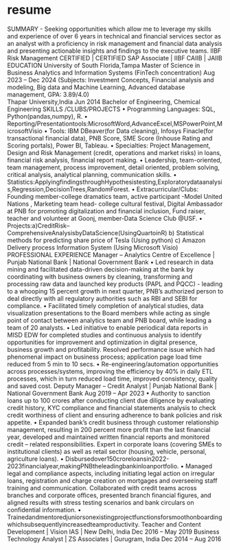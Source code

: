 # resume
SUMMARY - Seeking opportunities which allow me to leverage my skills and experience of over 6 years in technical and financial
services sector as an analyst with a proficiency in risk management and financial data analysis and presenting actionable insights and findings to the executive teams. 
IIBF Risk Management CERTIFIED | CERTIFIED SAP Associate | IIBF CAIIB | JAIIB
EDUCATION
University of South Florida,Tampa
Master of Science in Business Analytics and Information Systems (FinTech concentration)                                      Aug 2023 – Dec 2024 (Subjects: Investment Concepts, Financial analysis and modeling, Big data and Machine Learning, Advanced database management, 
GPA: 3.89/4.0)   
Thapar University,India                                                                                                                Jun 2014  Bachelor of Engineering, Chemical Engineering 
SKILLS /CLUBS/PROJECTS
• Programming Languages: SQL, Python(pandas,numpy), R.
• Reporting/Presentationtools:MicrosoftWord,AdvanceExcel,MSPowerPoint,MicrosoftVisio
• Tools: IBM DBeaver(for Data cleaning), Infosys Finacle(for transactional financial data), PNB Score, SME Score (Inhouse Rating and
Scoring portals), Power BI, Tableau.
• Specialties: Project Management, Design and Risk Management (credit, operations and market risks) in loans, financial risk analysis,
financial report making.
• Leadership, team-oriented, team management, process improvement, detail oriented, problem solving, critical analysis, analytical
planning, communication skills.
• Statistics:ApplyingfindingsthroughHypothesistesting,Exploratorydataanalysis,Regression,DecisionTrees,RandomForest.
• Extracurricular/Clubs: Founding member-college dramatics team, active participant -Model United Nations , Marketing team head-
college cultural festival, Digital Ambassador at PNB for promoting digitalization and financial inclusion, Fund raiser, teacher and volunteer at Goonj, member-Data Science Club @USF.
• Projects:a)CreditRisk–ComprehensiveAnalysisbyDataScience(UsingQuartoinR) b) Statistical methods for predicting share price of Tesla (Using python)
c) Amazon Delivery process Information System (Using Microsoft Visio)
PROFESSIONAL EXPERIENCE
Manager – Analytics Centre of Excellence | Punjab National Bank | National Government Bank
• Led research in data mining and facilitated data-driven decision-making at the bank by coordinating with business owners by cleaning,
transforming and processing raw data and launched key products (PAPL and PQCC) - leading to a whooping 15 percent growth in next
quarter, PNB’s authorized person to deal directly with all regulatory authorities such as RBI and SEBI for compliance.
• Facilitated timely completion of analytical studies, data visualization presentations to the Board members while acting as single point
of contact between analytics team and PNB board, while leading a team of 20 analysts.
• Led initiative to enable periodical data reports in MISD EDW for completed studies and continuous analysis to identify opportunities
for improvement and optimization in digital presence, business growth and profitability. Resolved performance issue which had
phenomenal impact on business process; application page load time reduced from 5 min to 10 secs.
• Re-engineering/automation opportunities across processes/systems, improving the efficiency by 40% in daily ETL processes, which in
turn reduced load time, improved consistency, quality and saved cost.
Deputy Manager – Credit Analyst | Punjab National Bank | National Government Bank Aug 2019 – Apr 2023
• Authority to sanction loans up to 100 crores after conducting client due diligence by evaluating credit history, KYC compliance and
financial statements analysis to check credit worthiness of client and ensuring adherence to bank policies and risk appetite.
• Expanded bank’s credit business through customer relationship management, resulting in 200 percent more profit than the last financial year, developed and maintained written financial reports and monitored credit – related responsibilities. Expert in corporate
loans (covering SMEs to institutional clients) as well as retail sector (housing, vehicle, personal, agriculture loans).
• Disbursedover150croreloansin2022-2023financialyear,makingPNBtheleadingbankinloanportfolio.
• Managed legal and compliance aspects, including initiating legal action on irregular loans, registration and charge creation on
mortgages and overseeing staff training and communication. Collaborated with credit teams across branches and corporate offices,
presented branch financial figures, and aligned results with stress testing scenarios and bank circulars on confidential information.
• Trainedandmentoredjuniorsonexistingprojectfunctionsforsmoothonboardingwhichsubsequentlyincreasedteamproductivity.
Teacher and Content Development | Vision IAS | New Delhi, India Dec 2016 – May 2019 Business Technology Analyst | ZS Associates | Gurugram, India Dec 2014 – Aug 2016
